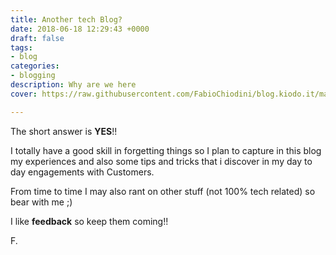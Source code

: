 ```yaml
---
title: Another tech Blog?
date: 2018-06-18 12:29:43 +0000
draft: false
tags:
- blog
categories:
- blogging
description: Why are we here
cover: https://raw.githubusercontent.com/FabioChiodini/blog.kiodo.it/master/images/HaveYouTried.jpg

---
```


The short answer is **YES**!!

I totally have a good skill in forgetting things so I plan to capture in this blog my experiences and also some tips and tricks that i discover in my day to day engagements with Customers.

From time to time I may also rant on other stuff (not 100% tech related) so bear with me ;)

I like **feedback** so keep them coming!!

F.
